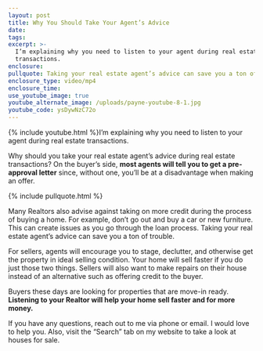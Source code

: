 ```yaml
---
layout: post
title: Why You Should Take Your Agent’s Advice
date:
tags:
excerpt: >-
  I’m explaining why you need to listen to your agent during real estate
  transactions.
enclosure:
pullquote: Taking your real estate agent’s advice can save you a ton of trouble.
enclosure_type: video/mp4
enclosure_time:
use_youtube_image: true
youtube_alternate_image: /uploads/payne-youtube-8-1.jpg
youtube_code: ysDywNzC72o
---
```


{% include youtube.html %}I’m explaining why you need to listen to your agent during real estate transactions.

Why should you take your real estate agent’s advice during real estate transactions? On the buyer’s side, **most agents will tell you to get a pre-approval letter** since, without one, you’ll be at a disadvantage when making an offer.&nbsp;

{% include pullquote.html %}

Many Realtors also advise against taking on more credit during the process of buying a home. For example, don’t go out and buy a car or new furniture. This can create issues as you go through the loan process. Taking your real estate agent’s advice can save you a ton of trouble.&nbsp;

For sellers, agents will encourage you to stage, declutter, and otherwise get the property in ideal selling condition. Your home will sell faster if you do just those two things. Sellers will also want to make repairs on their house instead of an alternative such as offering credit to the buyer.&nbsp;

Buyers these days are looking for properties that are move-in ready. **Listening to your Realtor will help your home sell faster and for more money.&nbsp;**

If you have any questions, reach out to me via phone or email. I would love to help you. Also, visit the “Search” tab on my website to take a look at houses for sale.&nbsp;

&nbsp;